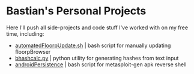 # Bastian's Personal Projects
Here I'll push all side-projects and code stuff I've worked with on my free time, including:

- [automatedFloorpUpdate.sh](https://github.com/PostboxRetinal/personalProjects/tree/automatedFloorpUpdate) | bash script for manually updating floorpBrowser
- [bhashcalc.py](https://github.com/PostboxRetinal/personalProjects/tree/bhashcalc) | python utility for generating hashes from text input
- [androidPersistence](https://github.com/PostboxRetinal/personalProjects/tree/androidPersistence) | bash script for metasploit-gen apk reverse shell